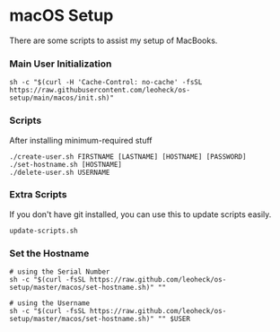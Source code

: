 # macOS Setup

There are some scripts to assist my setup of MacBooks.

### Main User Initialization
```
sh -c "$(curl -H 'Cache-Control: no-cache' -fsSL https://raw.githubusercontent.com/leoheck/os-setup/main/macos/init.sh)"
```

### Scripts

After installing minimum-required stuff
```
./create-user.sh FIRSTNAME [LASTNAME] [HOSTNAME] [PASSWORD]
./set-hostname.sh [HOSTNAME]
./delete-user.sh USERNAME
```

### Extra Scripts

If you don't have git installed, you can use this to update scripts easily.
```
update-scripts.sh
```

### Set the Hostname
```
# using the Serial Number
sh -c "$(curl -fsSL https://raw.github.com/leoheck/os-setup/master/macos/set-hostname.sh)" "" 
```

```
# using the Username
sh -c "$(curl -fsSL https://raw.github.com/leoheck/os-setup/master/macos/set-hostname.sh)" "" $USER
```
